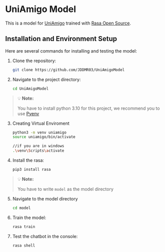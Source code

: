 # UniAmigo Model

This is a model for [UniAmigo](https://github.com/JDDMR03/UniAmigo) trained with [Rasa Open Source](https://github.com/RasaHQ/rasa).

## Installation and Environment Setup

Here are several commands for installing and testing the model:

1. Clone the repository:
    ```bash
    git clone https://github.com/JDDMR03/UniAmigoModel
    ```

2. Navigate to the project directory:
    ```bash
    cd UniAmigoModel
    ```

> 💡 **Note:**
> 
> You have to install python 3.10 for this project, we recommend you to use [Pyenv](https://github.com/pyenv/pyenv)

3. Creating Virtual Enviroment
    ```bash
    python3 -m venv uniamigo
    source uniamigo/bin/activate

    //if you are in windows
    .\venv\Scripts\activate
    ```

4. Install the rasa:
    ```bash
    pip3 install rasa
    ```

> 💡 **Note:**
> 
> You have to write `model` as the model directory

5. Navigate to the model directory
    ```bash
    cd model

5. Train the model:
    ```bash
    rasa train
    ```

6. Test the chatbot in the console:
    ```bash
    rasa shell
    ```

